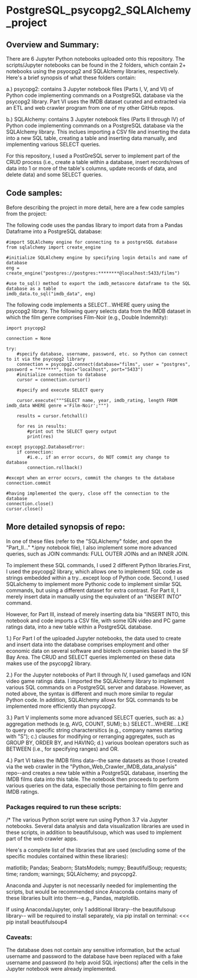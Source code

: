 # PostgreSQL_psycopg2_SQLAlchemy_project
## Overview and Summary:
There are 6 Jupyter Python notebooks uploaded onto this repository. The scripts/Jupyter notebooks can be found in the 2 folders, which contain 2+ notebooks using the psyocpg2 and SQLAlchemy libraries, respectively. Here's a brief synopsis of what these folders contain:

a.) psycopg2: contains 3 Jupyter notebook files (Parts I, V, and VI) of Python code implementing commands on a PostgreSQL database via the psycopg2 library. Part VI uses the IMDB dataset curated and extracted via an ETL and web crawler program from one of my other GitHub repos.

b.) SQLAlchemy: contains 3 Jupyter notebook files (Parts II through IV) of Python code implementing commands on a PostgreSQL database via the SQLAlchemy library. This inclues importing a CSV file and inserting the data into a new SQL table, creating a table and inserting data manually, and implementing various SELECT queries.


For this repository, I used a PostGreSQL server to implement part of the CRUD process (i.e., create a table within a database, insert records/rows of data into 1 or more of the table's columns, update records of data, and delete data) and some SELECT queries. 

## Code samples:
Before describing the project in more detail, here are a few code samples from the project:

The following code uses the pandas library to import data from a Pandas Dataframe into a PostgreSQL database:
```
#import SQLAlchemy engine for connecting to a postgreSQL database
from sqlalchemy import create_engine

#initialize SQLAlchemy engine by specifying login details and name of database
eng = create_engine("postgres://postgres:********@localhost:5433/films")

#use to_sql() method to export the imdb_metascore dataframe to the SQL database as a table
imdb_data.to_sql("imdb_data", eng)
```

The following code implements a SELECT...WHERE query using the psycopg2 library. The following query selects data from the IMDB dataset in which the film genre comprises Film-Noir (e.g., Double Indemnity):
```
import psycopg2 

connection = None

try:
    #specify database, username, password, etc. so Python can connect to it via the psycopg2 library
    connection = psycopg2.connect(database="films", user = "postgres", password = "*******", host="localhost", port="5433")
    #initialize connection to database
    cursor = connection.cursor()
    
    #specify and execute SELECT query
    
    cursor.execute("""SELECT name, year, imdb_rating, length FROM imdb_data WHERE genre ='Film-Noir';""")
    
    results = cursor.fetchall()
    
    for res in results:
        #print out the SELECT query output
        print(res)
        
except psycopg2.DatabaseError:
    if connection:
        #i.e., if an error occurs, do NOT commit any change to database
        connection.rollback()

#except when an error occurs, commit the changes to the database
connection.commit

#having implemented the query, close off the connection to the database
connection.close()
cursor.close()
```
## More detailed synopsis of repo:
In one of these files (refer to the "SQLAlchemy" folder, and open the "Part_II..." *.ipny notebook file), I also implement some more advanced queries, such as JOIN commands: FULL OUTER JOINs and an INNER JOIN. 

To implement these SQL commands, I used 2 different Python libraries.First, I used the psycopg2 library, which allows one to implement SQL code as strings embedded within a try...except loop of Python code. Second, I used SQLalchemy to implement more Pythonic code to implement similar SQL commands, but using a different dataset for extra contrast. For Part II, I merely insert data in manually using the equivalent of an "INSERT INTO" command. 

However, for Part III, instead of merely inserting data bia "INSERT INTO, this notebook and code imports a CSV file, with some IGN video and PC game ratings data, into a new table within a PostgreSQL database. 

1.) For Part I of the uploaded Jupyter notebooks, the data used to create and insert data into the database comprises employment and other economic data on several software and biotech companies based in the SF Bay Area. The CRUD and SELECT queries implemented on these data makes use of the psycopg2 library.

2.) For the Jupyter notebooks of Part II through IV, I used gamefaqs and IGN video game ratings data. I imported the SQLAlchemy library to implement various SQL commands on a PostgreSQL server and database. However, as noted above, the syntax is different and much more similar to regular Python code. In addition, SQLAlchemy allows for SQL commands to be implemented more efficiently than psycopg2. 

3.) Part V implements some more advanced SELECT queries, such as: 
a.) aggregation methods (e.g, AVG, COUNT, SUM);
b.) SELECT...WHERE...LIKE to query on specific string charactersitics (e.g., company names starting with "S"); 
c.) clauses for modifying or rerranging aggregates, such as GROUP BY, ORDER BY, and HAVING; 
d.) various boolean operators such as BETWEEN (i.e., for specifying ranges) and OR. 

4.) Part VI takes the IMDB films data--the same datasets as those I created via the web crawler in the "Python_Web_Crawler_IMDB_data_analysis" repo--and creates a new table within a PostgreSQL database, inserting the IMDB films data into this table. The notebook then proceeds to perform various queries on the data, especially those pertaining to film genre and IMDB ratings.

### Packages required to run these scripts:

/* The various Python script were run using Python 3.7 via Jupyter notebooks. Several data analysis and data visualization libraries
are used in these scripts, in addition to beautifulsoup, which was used to implement part of the web crawler apps.

Here's a complete list of the libraries that are used (excluding some of the specific modules contained within these libraries):

matlotlib; Pandas; Seaborn; StatsModels; numpy; BeautifulSoup; requests; time; random; warnings; SQLAlchemy; and psycopg2.


Anaconda and Jupyter is not necessarily needed for implementing the scripts, but would be recommended since Anaconda
contains many of these libraries built into them--e.g., Pandas, matplotlib. 

If using Anaconda/Jupyter, only 1 additional library--the beautifulsoup library-- will be required to install separately, 
via pip install on terminal:
<<< pip install beautifulsoup4

### Caveats: 
The database does not contain any sensitive information, but the actual username and password to the database have been replaced with a fake username and password (to help avoid SQL injections) after the cells in the Jupyter notebook were already implemented.  
